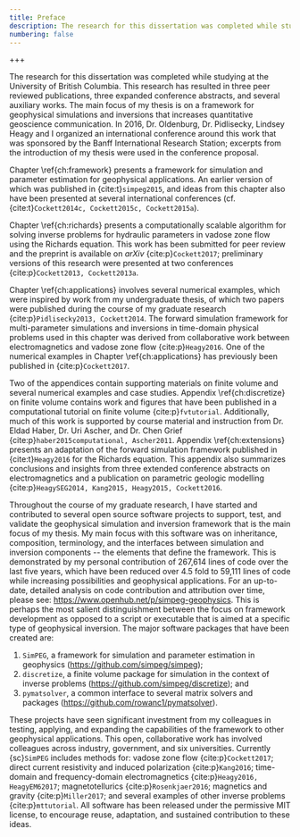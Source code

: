 ```yaml
---
title: Preface
description: The research for this dissertation was completed while studying at the University of British Columbia. This research has resulted in three peer reviewed publications, three expanded conference abstracts, and several auxiliary works.
numbering: false
---
```


+++

The research for this dissertation was completed while studying at the University of British Columbia. This research has resulted in three peer reviewed publications, three expanded conference abstracts, and several auxiliary works. The main focus of my thesis is on a framework for geophysical simulations and inversions that increases quantitative geoscience communication. In 2016, Dr. Oldenburg, Dr. Pidlisecky, Lindsey Heagy and I organized an international conference around this work that was sponsored by the Banff International Research Station; excerpts from the introduction of my thesis were used in the conference proposal.

Chapter \ref{ch:framework} presents a framework for simulation and parameter estimation for geophysical applications. An earlier version of which was published in {cite:t}`simpeg2015`, and ideas from this chapter also have been presented at several international conferences (cf. {cite:t}`Cockett2014c, Cockett2015c, Cockett2015a`).

Chapter \ref{ch:richards} presents a computationally scalable algorithm for solving inverse problems for hydraulic parameters in vadose zone flow using the Richards equation. This work has been submitted for peer review and the preprint is available on _arXiv_ {cite:p}`Cockett2017`; preliminary versions of this research were presented at two conferences {cite:p}`Cockett2013, Cockett2013a`.

Chapter \ref{ch:applications} involves several numerical examples, which were inspired by work from my undergraduate thesis, of which two papers were published during the course of my graduate research {cite:p}`Pidlisecky2013, Cockett2014`. The forward simulation framework for multi-parameter simulations and inversions in time-domain physical problems used in this chapter was derived from collaborative work between electromagnetics and vadose zone flow {cite:p}`Heagy2016`. One of the numerical examples in Chapter \ref{ch:applications} has previously been published in {cite:p}`Cockett2017`.

Two of the appendices contain supporting materials on finite volume and several numerical examples and case studies. Appendix \ref{ch:discretize} on finite volume contains work and figures that have been published in a computational tutorial on finite volume {cite:p}`fvtutorial`. Additionally, much of this work is supported by course material and instruction from Dr. Eldad Haber, Dr. Uri Ascher, and Dr. Chen Grief {cite:p}`haber2015computational, Ascher2011`. Appendix \ref{ch:extensions} presents an adaptation of the forward simulation framework published in {cite:t}`Heagy2016` for the Richards equation. This appendix also summarizes conclusions and insights from three extended conference abstracts on electromagnetics and a publication on parametric geologic modelling {cite:p}`HeagySEG2014, Kang2015, Heagy2015, Cockett2016`.

Throughout the course of my graduate research, I have started and contributed to several open source software projects to support, test, and validate the geophysical simulation and inversion framework that is the main focus of my thesis. My main focus with this software was on inheritance, composition, terminology, and the interfaces between simulation and inversion components -- the elements that define the framework. This is demonstrated by my personal contribution of 267,614 lines of code over the last five years, which have been reduced over 4.5 fold to 59,111 lines of code while increasing possibilities and geophysical applications. For an up-to-date, detailed analysis on code contribution and attribution over time, please see: <https://www.openhub.net/p/simpeg-geophysics>. This is perhaps the most salient distinguishment between the focus on framework development as opposed to a script or executable that is aimed at a specific type of geophysical inversion. The major software packages that have been created are:

1. `SimPEG`, a framework for simulation and parameter estimation in geophysics (<https://github.com/simpeg/simpeg>);
2. `discretize`, a finite volume package for simulation in the context of inverse problems (<https://github.com/simpeg/discretize>); and
3. `pymatsolver`, a common interface to several matrix solvers and packages (<https://github.com/rowanc1/pymatsolver>).

These projects have seen significant investment from my colleagues in testing, applying, and expanding the capabilities of the framework to other geophysical applications. This open, collaborative work has involved colleagues across industry, government, and six universities. Currently {sc}`SimPEG` includes methods for: vadose zone flow {cite:p}`Cockett2017`; direct current resistivity and induced polarization {cite:p}`Kang2016`; time-domain and frequency-domain electromagnetics {cite:p}`Heagy2016, HeagyEM62017`; magnetotellurics {cite:p}`Rosenkjaer2016`; magnetics and gravity {cite:p}`Miller2017`; and several examples of other inverse problems {cite:p}`mttutorial`. All software has been released under the permissive MIT license, to encourage reuse, adaptation, and sustained contribution to these ideas.
